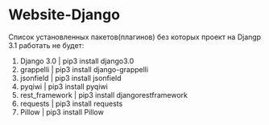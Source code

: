# Website-Django

Список установленных пакетов(плагинов) без которых проект на Djangp 3.1 работать не будет:

1) Django 3.0        | pip3 install django3.0
2) grappelli         | pip3 install django-grappelli
3) jsonfield         | pip3 install jsonfield
4) pyqiwi            | pip3 install pyqiwi
5) rest_framework    | pip3 install djangorestframework
6) requests          | pip3 install requests
7) Pillow            | pip3 install Pillow
